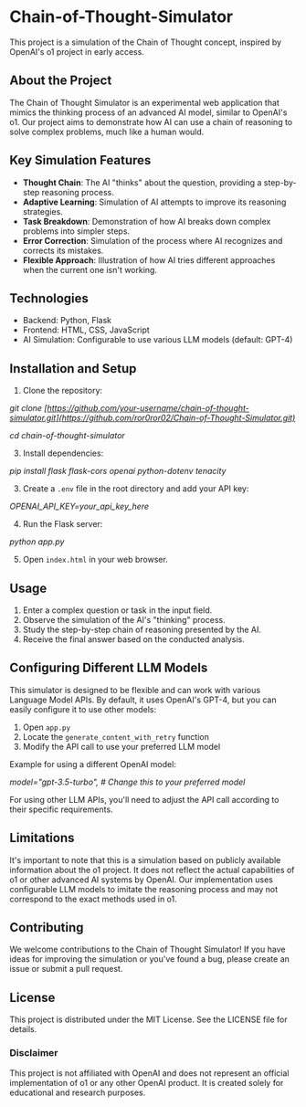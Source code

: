 # Chain-of-Thought-Simulator


This project is a simulation of the Chain of Thought concept, inspired by OpenAI's o1 project in early access.

## About the Project

The Chain of Thought Simulator is an experimental web application that mimics the thinking process of an advanced AI model, similar to OpenAI's o1. Our project aims to demonstrate how AI can use a chain of reasoning to solve complex problems, much like a human would.

## Key Simulation Features

- **Thought Chain**: The AI "thinks" about the question, providing a step-by-step reasoning process.
- **Adaptive Learning**: Simulation of AI attempts to improve its reasoning strategies.
- **Task Breakdown**: Demonstration of how AI breaks down complex problems into simpler steps.
- **Error Correction**: Simulation of the process where AI recognizes and corrects its mistakes.
- **Flexible Approach**: Illustration of how AI tries different approaches when the current one isn't working.

## Technologies

- Backend: Python, Flask
- Frontend: HTML, CSS, JavaScript
- AI Simulation: Configurable to use various LLM models (default: GPT-4)

## Installation and Setup

1. Clone the repository:
   
*git clone [https://github.com/your-username/chain-of-thought-simulator.git](https://github.com/ror0ror02/Chain-of-Thought-Simulator.git)*

*cd chain-of-thought-simulator*

3. Install dependencies:

*pip install flask flask-cors openai python-dotenv tenacity*

3. Create a `.env` file in the root directory and add your API key:

*OPENAI_API_KEY=your_api_key_here*

4. Run the Flask server:

*python app.py*

5. Open `index.html` in your web browser.

## Usage

1. Enter a complex question or task in the input field.
2. Observe the simulation of the AI's "thinking" process.
3. Study the step-by-step chain of reasoning presented by the AI.
4. Receive the final answer based on the conducted analysis.

## Configuring Different LLM Models

This simulator is designed to be flexible and can work with various Language Model APIs. By default, it uses OpenAI's GPT-4, but you can easily configure it to use other models:

1. Open `app.py`
2. Locate the `generate_content_with_retry` function
3. Modify the API call to use your preferred LLM model

Example for using a different OpenAI model:

*model="gpt-3.5-turbo",  # Change this to your preferred model*

For using other LLM APIs, you'll need to adjust the API call according to their specific requirements.

## Limitations
It's important to note that this is a simulation based on publicly available information about the o1 project. It does not reflect the actual capabilities of o1 or other advanced AI systems by OpenAI. Our implementation uses configurable LLM models to imitate the reasoning process and may not correspond to the exact methods used in o1.

## Contributing
We welcome contributions to the Chain of Thought Simulator! If you have ideas for improving the simulation or you've found a bug, please create an issue or submit a pull request.

## License
This project is distributed under the MIT License. See the LICENSE file for details.

### Disclaimer
This project is not affiliated with OpenAI and does not represent an official implementation of o1 or any other OpenAI product. It is created solely for educational and research purposes.
